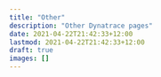```yaml
---
title: "Other"
description: "Other Dynatrace pages"
date: 2021-04-22T21:42:33+12:00
lastmod: 2021-04-22T21:42:33+12:00
draft: true
images: []
---
```

